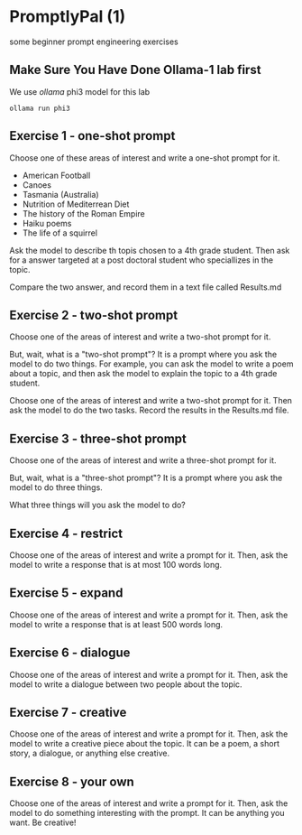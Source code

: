# PromptlyPal (1)
some beginner prompt engineering exercises

## Make Sure You Have Done Ollama-1 lab first

We use _ollama_ phi3 model for this lab

```
ollama run phi3
```

## Exercise 1 - one-shot prompt

Choose one of these areas of interest and write a one-shot prompt for it.

- American Football
- Canoes
- Tasmania (Australia)
- Nutrition of Mediterrean Diet
- The history of the Roman Empire
- Haiku poems
- The life of a squirrel

Ask the model to describe th topis chosen to a 4th grade student. Then ask for a answer targeted at a post doctoral student who speciallizes in the topic.

Compare the two answer, and record them in a text file called Results.md


## Exercise 2 - two-shot prompt

Choose one of the areas of interest and write a two-shot prompt for it.

But, wait, what is a "two-shot prompt"? It is a prompt where you ask the model to do two things. For example, you can ask the model to write a poem about a topic, and then ask the model to explain the topic to a 4th grade student.

Choose one of the areas of interest and write a two-shot prompt for it. Then ask the model to do the two tasks. Record the results in the Results.md file.

## Exercise 3 - three-shot prompt

Choose one of the areas of interest and write a three-shot prompt for it.

But, wait, what is a "three-shot prompt"? It is a prompt where you ask the model to do three things. 

What three things will you ask the model to do?

## Exercise 4 - restrict

Choose one of the areas of interest and write a prompt for it. Then, ask the model to write a response that is at most 100 words long.

## Exercise 5 - expand

Choose one of the areas of interest and write a prompt for it. Then, ask the model to write a response that is at least 500 words long.

## Exercise 6 - dialogue

Choose one of the areas of interest and write a prompt for it. Then, ask the model to write a dialogue between two people about the topic.

## Exercise 7 - creative

Choose one of the areas of interest and write a prompt for it. Then, ask the model to write a creative piece about the topic. It can be a poem, a short story, a dialogue, or anything else creative.

## Exercise 8 - your own

Choose one of the areas of interest and write a prompt for it. Then, ask the model to do something interesting with the prompt. It can be anything you want. Be creative!
